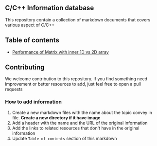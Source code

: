 ## C/C++ Information database

This repository contain a collection of markdown documents that covers various aspect of C/C++

## Table of contents
- [Performance of Matrix with inner 1D vs 2D array](1d-vs-2d/1d-vs-2d.md)

## Contributing

We welcome contribution to this repository. If you find something need improvement or better resources to add, just feel free to open a pull requests

### How to add information

1. Create a new markdown files with the name about the topic convey in file. **Create a new directory if it have image**
2. Add a header with the name and the URL of the original information
3. Add the links to related resources that don't have in the original information
4. Update `Table of contents` section of this markdown
